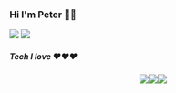 ### Hi I'm Peter 👋😊

<img src="https://github-readme-stats.vercel.app/api?username=risingBirdSong&layout=compact&count_private=true&theme=tokyonight&line_height=23show_icons=true&hide=issues" > <img src="https://github-readme-stats.vercel.app/api/top-langs/?username=risingBirdSong&layout=compact&theme=tokyonight&line_height=90hide_title=true&hide_border=true" >
##### Tech I love ❤❤❤

<div style="display: flex; justify-content: center;" >
<img src="https://img.shields.io/badge/-React-ffffff?style=flat-square&logo=react&logoColor=61DAFB">
<img src="https://img.shields.io/badge/-Typescript-ffffff?style=flat-square&logo=typescript&logoColor=007ACC" >
<img src="https://img.shields.io/badge/-Haskell-ffffff?style=flat-square&logo=haskell&logoColor=5D4F85" >
</div>
